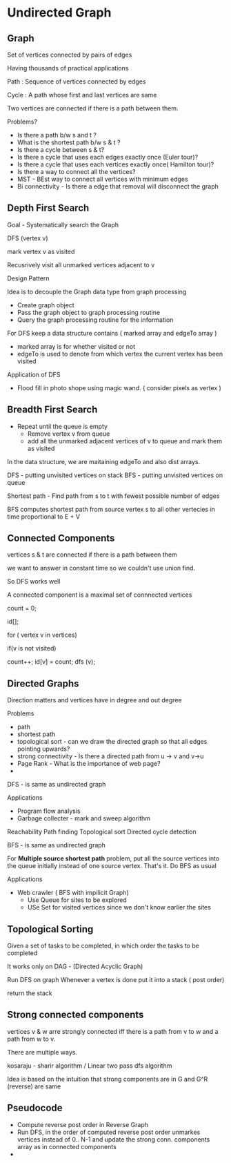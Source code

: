 Undirected Graph
=


Graph
- 

 Set of vertices connected by pairs of edges
 
 Having thousands of practical applications
 
 Path : Sequence of vertices connected by edges
 
 Cycle : A path whose first and last vertices are same
 
 Two vertices are connected if there is a path between them.
 
 
 Problems?
 
  * Is there a path b/w s and t ?
  * What is the shortest path b/w s & t ?
  * Is there a cycle between s & t?
  * Is there a cycle that uses each edges exactly once (Euler tour)?
  * Is there a cycle that uses each vertices exactly once( Hamilton tour)?
  * Is there a  way to connect all the vertices?
  * MST - BEst way to connect all vertices with minimum edges
  * Bi connectivity -  Is there a edge that removal will disconnect the graph

Depth First Search
-

  Goal - Systematically search the Graph
  
  DFS (vertex v)
  
   mark vertex v as visited
   
   Recusrively visit all unmarked vertices adjacent to v
   

Design Pattern

   Idea is to decouple the Graph data type from graph processing
   
   * Create graph object
   * Pass the graph object to graph processing routine
   * Query the graph processing routine for the information


For DFS keep a data structure contains ( marked array and edgeTo array )

 * marked array is for whether visited or not
 * edgeTo is used to denote from which vertex the current vertex has been visited
 

Application of DFS
  
   * Flood fill in photo shope using magic wand. ( consider pixels as vertex )



Breadth First Search
-

 * Repeat until the queue is empty
     + Remove vertex v from queue
     + add all the unmarked adjacent vertices of v to queue and mark them as visited

 In the data structure, we are maitaining edgeTo and also dist arrays.
 
 
 DFS - putting unvisited vertices on stack
 BFS - putting unvisited vertices on queue
 
 Shortest path - Find path from s to t with fewest possible number of edges
 
 BFS computes shortest path from source vertex s to all other vertecies in time proportional to E + V
 
Connected Components
-

vertices s & t are connected if there is a path between them

we want to answer in constant time so we couldn't use union find.

So DFS works well

A connected component is a maximal set of connnected vertices


count = 0;

id[];

for ( vertex v in vertices)

 if(v is not visited)
 
 count++;
 id[v] = count;
 dfs (v);



Directed Graphs
-

Direction matters and vertices have in degree and out degree


Problems

 * path
 * shortest path
 * topological sort - can we draw the directed graph so that all edges pointing upwards?
 * strong connectivity - Is there a directed path from u -> v and v->u
 * Page Rank - What is the importance of web page?
 * 

DFS - is same as undirected graph

Applications 
  * Program flow analysis
  * Garbage collecter - mark and sweep algorithm
  

 Reachability
 Path finding
 Topological sort
 Directed cycle detection
 
 
 BFS - is same as undirected graph
 
 For **Multiple source shortest path** problem, put all the source vertices into the queue initially instead of one source vertex. That's it. Do BFS as usual
 
 Applications
 
   * Web crawler  ( BFS with impilicit Graph)
      + Use Queue for sites to be explored
      + USe Set for visited vertices since we don't know earlier the sites
 

Topological Sorting
-

 Given a set of tasks to be completed, in which order the tasks to be completed
 
 It works only on DAG -  (Directed Acyclic Graph)
 
 
  Run DFS on graph
  Whenever a vertex is done put it into a stack ( post order)
  
  return the stack

Strong connected components
-

 vertices v & w arre strongly connected iff there is a path from v to w and a path from w to v.


There are multiple ways.

kosaraju - sharir algorithm / Linear two pass dfs algorithm


Idea is based on the intuition that strong components are in G and G^R (reverse) are same


Pseudocode
-

  * Compute reverse post order in Reverse Graph
  * Run DFS, in the order of computed reverse post order unmarkes vertices instead of 0.. N-1 and update the strong conn. components array as in connected components
  * 
   

 
